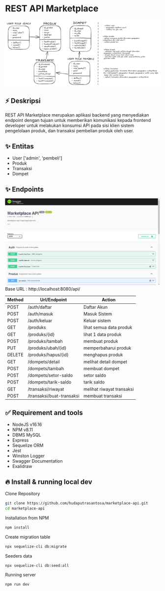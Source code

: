 # REST API Marketplace
![Logo](https://raw.githubusercontent.com/hudaputrasantosa/marketplace-api/master/diagram.png)


## ⚡ Deskripsi
REST API Marketplace merupakan aplikasi backend yang menyediakan endpoint dengan tujuan untuk memberikan komunikasi kepada frontend developer untuk melakukan konsumsi API pada sisi klien sistem pengelolaan produk, dan transaksi pembelian produk oleh user.

## ✨ Entitas 
- User ['admin', 'pembeli']
- Produk
- Transaksi
- Dompet

## ✨ Endpoints
![Logo](https://raw.githubusercontent.com/hudaputrasantosa/marketplace-api/master/document-api.png)
Base URL : http://localhost:8080/api/

| Method   | Url/Endpoint   | Action   |
| ------------- | ------------- | -------- |
| POST      | /auth/daftar       | Daftar Akun |
| POST      | /auth/masuk | Masuk Sistem |
| POST      | /auth/keluar       | Keluar sistem  |
| GET      | /produks      | lihat semua data produk |
| GET      | /produks/{id}     | lihat 1 data produk  |
| POST      | /produks/tambah       | membuat produk  |
| PUT      | /produks/ubah/{id}      | memperbaharui produk |
| DELETE      | /produks/hapus/{id}     | menghapus produk  |
| GET      | /dompets/detail     | melihat detail dompet  |
| POST      | /dompets/tambah     | membuat dompet  |
| POST      | /dompets/setor-saldo     | setor saldo  |
| POST      | /dompets/tarik-saldo    | tarik saldo  |
| GET      | /transaksi/riwayat    | melihat riwayat transaksi |
| POST      | /transaksi/buat-transaksi    | membuat transaksi  |


## ✅ Requirement and tools
 - NodeJS v16.16
 - NPM v8.11
 - DBMS MySQL
 - Express
 - Sequelize ORM
 - Jest
 - Winston Logger
 - Swagger Documentation
 - Exalidraw

## 🔥 Install & running local dev
Clone Repository

```bash
git clone https://github.com/hudaputrasantosa/marketplace-api.git
cd marketplace-api
```
Installation from NPM
```bash
npm install
```
Create migration table
```bash
npx sequelize-cli db:migrate
```
Seeders data
```bash
npx sequelize-cli db:seed:all
```
Running server
```bash
npm run dev
```


